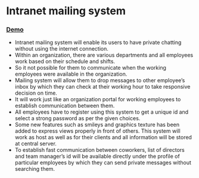 # Intranet mailing system

### [Demo](https://intranet-mailing-system.herokuapp.com/)

* Intranet mailing system will enable its users to have private chatting without using the internet connection. 
* Within an organization, there are various departments and all employees work based on their schedule and shifts. 
* So it not possible for them to communicate when the working employees were available in the organization. 
* Mailing system will allow them to drop messages to other employee’s inbox by which they can check at their working hour to take responsive decision on time.										
* It will work just like an organization portal for working employees to establish communication between them. 
* All employees have to register using this system to get a unique id and select a strong password as per the given choices. 
* Some new features such as smileys and graphics texture has been added to express views properly in front of others. This system will work as host as well as for their clients and all information will be stored at central server. 
* To establish fast communication between coworkers, list of directors and team manager’s id will be available directly under the profile of particular employees by which they can send private messages without searching them.
